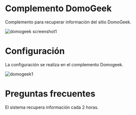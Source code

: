 # Complemento DomoGeek 

Complemento para recuperar información del sitio DomoGeek.

![domogeek screenshot1](../images/domogeek_screenshot1.png)

# Configuración 

La configuración se realiza en el complemento Domogeek.

![domogeek1](../images/domogeek1.png)

# Preguntas frecuentes 

El sistema recupera información cada 2 horas.
